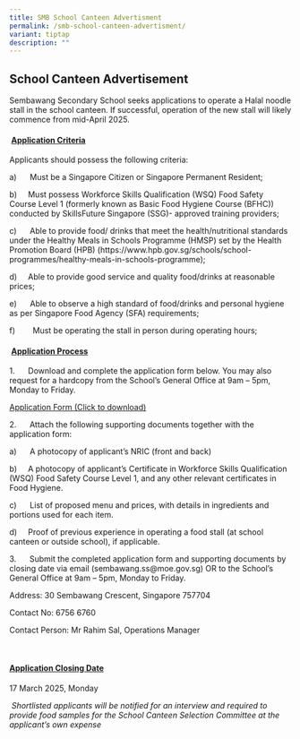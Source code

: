 ```yaml
---
title: SMB School Canteen Advertisment
permalink: /smb-school-canteen-advertisment/
variant: tiptap
description: ""
---
```

<h2>School Canteen Advertisement</h2>
<p>Sembawang Secondary School seeks applications to operate a Halal noodle
stall in the school canteen. If successful, operation of the new stall
will likely commence from mid-April 2025.</p>
<h4>&nbsp;<u>Application Criteria</u></h4>
<p>Applicants should possess the following criteria:</p>
<p>a)&nbsp;&nbsp;&nbsp;&nbsp;&nbsp; Must be a Singapore Citizen or Singapore
Permanent Resident;</p>
<p>b)&nbsp;&nbsp;&nbsp;&nbsp; Must possess Workforce Skills Qualification
(WSQ) Food Safety Course Level 1 (formerly known as Basic Food Hygiene
Course (BFHC)) conducted by SkillsFuture Singapore (SSG)- approved training
providers;</p>
<p>c)&nbsp;&nbsp;&nbsp;&nbsp;&nbsp; Able to provide food/ drinks that meet
the health/nutritional standards under the Healthy Meals in Schools Programme
(HMSP) set by the Health Promotion Board (HPB) (<a rel="noopener noreferrer nofollow" target="_blank">https://www.hpb.gov.sg/schools/school-programmes/healthy-meals-in-schools-programme</a>);</p>
<p>d)&nbsp;&nbsp;&nbsp;&nbsp; Able to provide good service and quality food/drinks
at reasonable prices;</p>
<p>e)&nbsp;&nbsp;&nbsp;&nbsp;&nbsp; Able to observe a high standard of food/drinks
and personal hygiene as per Singapore Food Agency (SFA) requirements;</p>
<p>f)&nbsp;&nbsp;&nbsp;&nbsp;&nbsp;&nbsp;&nbsp; Must be operating the stall
in person during operating hours;</p>
<h4>&nbsp;<u>Application Process</u></h4>
<p>1.&nbsp;&nbsp;&nbsp;&nbsp;&nbsp; Download and complete the application
form below. You may also request for a hardcopy from the School’s General
Office at 9am – 5pm, Monday to Friday.&nbsp;</p>
<p><a href="/files/Application_for_Canteen_Stall_FormBF7.pdf" rel="noopener noreferrer nofollow" target="_blank">Application Form (Click to download)</a>
</p>
<p>2.&nbsp;&nbsp;&nbsp;&nbsp;&nbsp; Attach the following supporting documents
together with the application form:</p>
<p>a)&nbsp;&nbsp;&nbsp;&nbsp;&nbsp; A photocopy of applicant’s NRIC (front
and back)</p>
<p>b)&nbsp;&nbsp;&nbsp;&nbsp; A photocopy of applicant’s Certificate in Workforce
Skills Qualification (WSQ) Food Safety Course Level 1, and any other relevant
certificates in Food Hygiene.</p>
<p>c)&nbsp;&nbsp;&nbsp;&nbsp;&nbsp; List of proposed menu and prices, with
details in ingredients and portions used for each item.</p>
<p>d)&nbsp;&nbsp;&nbsp;&nbsp; Proof of previous experience in operating a
food stall (at school canteen or outside school), if applicable.</p>
<p>3.&nbsp;&nbsp;&nbsp;&nbsp;&nbsp; Submit the completed application form
and supporting documents by closing date via email (<a rel="noopener noreferrer nofollow" target="_blank">sembawang.ss@moe.gov.sg</a>) OR to the
School’s General Office at 9am – 5pm, Monday to Friday.</p>
<p></p>
<p>Address: 30 Sembawang Crescent, Singapore 757704</p>
<p>Contact No: 6756 6760</p>
<p>Contact Person: Mr Rahim Sal, Operations Manager</p>
<p>&nbsp;</p>
<h4><u>Application Closing Date</u></h4>
<p>17 March 2025, Monday</p>
<p>&nbsp;<em>Shortlisted applicants will be notified for an interview and required to provide food samples for the School Canteen Selection Committee at the applicant’s own expense</em>
</p>
